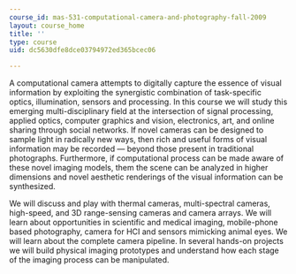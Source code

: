 ```yaml
---
course_id: mas-531-computational-camera-and-photography-fall-2009
layout: course_home
title: ''
type: course
uid: dc5630dfe8dce03794972ed365bcec06

---
```

A computational camera attempts to digitally capture the essence of visual information by exploiting the synergistic combination of task-specific optics, illumination, sensors and processing. In this course we will study this emerging multi-disciplinary field at the intersection of signal processing, applied optics, computer graphics and vision, electronics, art, and online sharing through social networks. If novel cameras can be designed to sample light in radically new ways, then rich and useful forms of visual information may be recorded — beyond those present in traditional photographs. Furthermore, if computational process can be made aware of these novel imaging models, them the scene can be analyzed in higher dimensions and novel aesthetic renderings of the visual information can be synthesized.

We will discuss and play with thermal cameras, multi-spectral cameras, high-speed, and 3D range-sensing cameras and camera arrays. We will learn about opportunities in scientific and medical imaging, mobile-phone based photography, camera for HCI and sensors mimicking animal eyes. We will learn about the complete camera pipeline. In several hands-on projects we will build physical imaging prototypes and understand how each stage of the imaging process can be manipulated.
